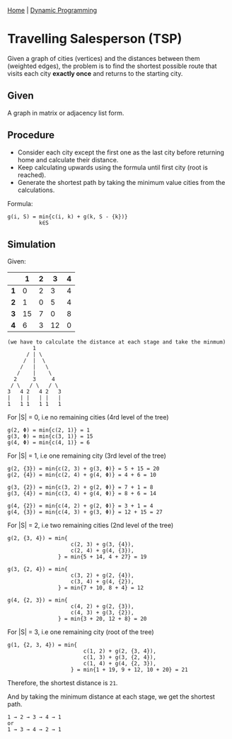 [Home](../../README.md) | [Dynamic Programming](../theories/dynamic-programming.md)

# Travelling Salesperson (TSP)

Given a graph of cities (vertices) and the distances between them (weighted edges), the problem is to find the shortest possible route that visits each city **exactly once** and returns to the starting city.

## Given

A graph in matrix or adjacency list form.

## Procedure

- Consider each city except the first one as the last city before returning home and calculate their distance.
- Keep calculating upwards using the formula until first city (root is reached).
- Generate the shortest path by taking the minimum value cities from the calculations.

Formula:

```
g(i, S) = min{c(i, k) + g(k, S - {k})}
          k∈S
```

## Simulation

Given:

|          | 1   | 2   | 3   | 4   |
| -------- | --- | --- | --- | --- |
| <b>1</b> | 0   | 2   | 3   | 4   |
| <b>2</b> | 1   | 0   | 5   | 4   |
| <b>3</b> | 15  | 7   | 0   | 8   |
| <b>4</b> | 6   | 3   | 12  | 0   |

```
(we have to calculate the distance at each stage and take the minmum)
        1
      / | \
     /  |  \
    /   |   \
   /    |    \
  2     3     4
 / \   / \   / \
3   4 2   4 2   3
|   | |   | |   |
1   1 1   1 1   1

```

For |S| = 0, i.e no remaining cities (4rd level of the tree)

```
g(2, Φ) = min{c(2, 1)} = 1
g(3, Φ) = min{c(3, 1)} = 15
g(4, Φ) = min{c(4, 1)} = 6
```

For |S| = 1, i.e one remaining city (3rd level of the tree)

```
g(2, {3}) = min{c(2, 3) + g(3, Φ)} = 5 + 15 = 20
g(2, {4}) = min{c(2, 4) + g(4, Φ)} = 4 + 6 = 10

g(3, {2}) = min{c(3, 2) + g(2, Φ)} = 7 + 1 = 8
g(3, {4}) = min{c(3, 4) + g(4, Φ)} = 8 + 6 = 14

g(4, {2}) = min{c(4, 2) + g(2, Φ)} = 3 + 1 = 4
g(4, {3}) = min{c(4, 3) + g(3, Φ)} = 12 + 15 = 27
```

For |S| = 2, i.e two remaining cities (2nd level of the tree)

```
g(2, {3, 4}) = min{
                    c(2, 3) + g(3, {4}),
                    c(2, 4) + g(4, {3}),
                } = min{5 + 14, 4 + 27} = 19

g(3, {2, 4}) = min{
                    c(3, 2) + g(2, {4}),
                    c(3, 4) + g(4, {2}),
                } = min{7 + 10, 8 + 4} = 12

g(4, {2, 3}) = min{
                    c(4, 2) + g(2, {3}),
                    c(4, 3) + g(3, {2}),
                } = min{3 + 20, 12 + 8} = 20
```

For |S| = 3, i.e one remaining city (root of the tree)

```
g(1, {2, 3, 4}) = min{
                        c(1, 2) + g(2, {3, 4}),
                        c(1, 3) + g(3, {2, 4}),
                        c(1, 4) + g(4, {2, 3}),
                    } = min{1 + 19, 9 + 12, 10 + 20} = 21
```

Therefore, the shortest distance is `21`.

And by taking the minimum distance at each stage, we get the shortest path.

```
1 → 2 → 3 → 4 → 1
or
1 → 3 → 4 → 2 → 1
```
